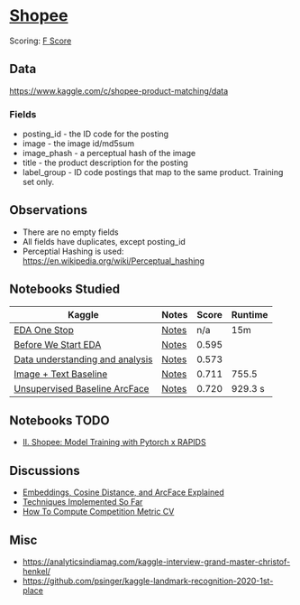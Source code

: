 # [Shopee](https://www.kaggle.com/c/shopee-product-matching)


Scoring: [F Score](https://en.wikipedia.org/wiki/F-score)

## Data

https://www.kaggle.com/c/shopee-product-matching/data

### Fields

- posting_id - the ID code for the posting
- image - the image id/md5sum
- image_phash - a perceptual hash of the image
- title - the product description for the posting
- label_group - ID code postings that map to the same product. Training set only.

## Observations

- There are no empty fields
- All fields have duplicates, except posting_id
- Perceptial Hashing is used: https://en.wikipedia.org/wiki/Perceptual_hashing

## Notebooks Studied

| Kaggle | Notes | Score | Runtime |
| ---    | ---   | ---   | --- |
| [EDA One Stop](https://www.kaggle.com/ishandutta/v5-shopee-indepth-eda-one-stop-for-all-your-needs) | [Notes](nb_OneStop.md) |n/a|15m|
|[Before We Start EDA](https://www.kaggle.com/maksymshkliarevskyi/shopee-before-we-start-eda-phash-baseline) | [Notes](nb_BeforeWeStart.md) | 0.595| |
|[Data understanding and analysis](https://www.kaggle.com/isaienkov/shopee-data-understanding-and-analysis) | [Notes](nb_Isaienkov.md)|0.573||
|[Image + Text Baseline](https://www.kaggle.com/finlay/unsupervised-image-text-baseline-in-20min) | [Notes](nb_MaXXX.md)|0.711|755.5|
|[Unsupervised Baseline ArcFace](https://www.kaggle.com/ragnar123/unsupervised-baseline-arcface)|[Notes](nb_ragnar_arcface.md)|0.720|929.3 s|

## Notebooks TODO

- [II. Shopee: Model Training with Pytorch x RAPIDS](https://www.kaggle.com/andradaolteanu/ii-shopee-model-training-with-pytorch-x-rapids)

## Discussions

- [Embeddings, Cosine Distance, and ArcFace Explained](https://www.kaggle.com/c/shopee-product-matching/discussion/226279)
- [Techniques Implemented So Far](https://www.kaggle.com/c/shopee-product-matching/discussion/228537)
- [How To Compute Competition Metric CV](https://www.kaggle.com/c/shopee-product-matching/discussion/225093)

## Misc

- https://analyticsindiamag.com/kaggle-interview-grand-master-christof-henkel/
- https://github.com/psinger/kaggle-landmark-recognition-2020-1st-place
